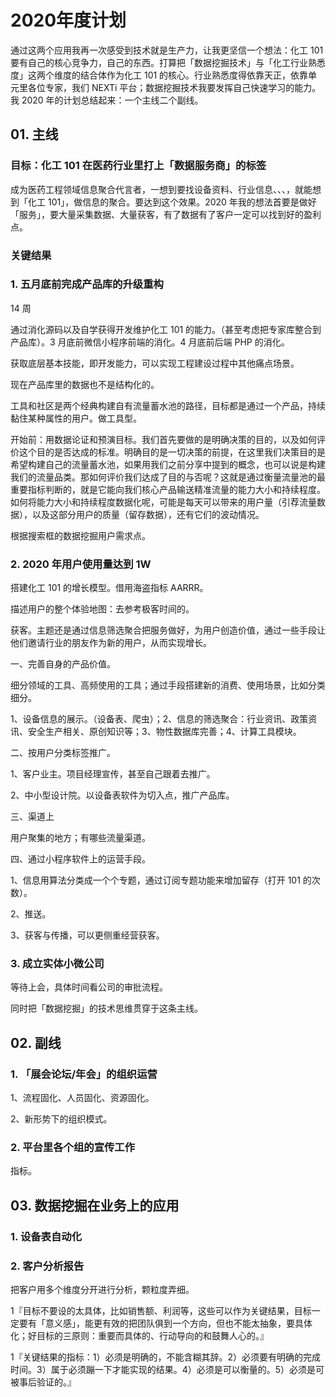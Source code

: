 # 2020年度计划

通过这两个应用我再一次感受到技术就是生产力，让我更坚信一个想法：化工 101 要有自己的核心竞争力，自己的东西。打算把「数据挖掘技术」与「化工行业熟悉度」这两个维度的结合体作为化工 101 的核心。行业熟悉度得依靠天正，依靠单元里各位专家，我们 NEXTi 平台；数据挖掘技术我要发挥自己快速学习的能力。我 2020 年的计划总结起来：一个主线二个副线。

## 01. 主线

### 目标：化工 101 在医药行业里打上「数据服务商」的标签

成为医药工程领域信息聚合代言者，一想到要找设备资料、行业信息、、、，就能想到「化工 101」，做信息的聚合。要达到这个效果。2020 年我的想法首要是做好「服务」，要大量采集数据、大量获客，有了数据有了客户一定可以找到好的盈利点。

### 关键结果

### 1. 五月底前完成产品库的升级重构

14 周

通过消化源码以及自学获得开发维护化工 101 的能力。（甚至考虑把专家库整合到产品库）。3 月底前微信小程序前端的消化。4 月底前后端 PHP 的消化。

获取底层基本技能，即开发能力，可以实现工程建设过程中其他痛点场景。

现在产品库里的数据也不是结构化的。

工具和社区是两个经典构建自有流量蓄水池的路径，目标都是通过一个产品，持续黏住某种属性的用户。做工具型。

开始前：用数据论证和预演目标。我们首先要做的是明确决策的目的，以及如何评价这个目的是否达成的标准。明确目的是一切决策的前提，在这里我们决策目的是希望构建自己的流量蓄水池，如果用我们之前分享中提到的概念，也可以说是构建我们的流量品类。那如何评价我们达成了目的与否呢？这就是通过衡量流量池的最重要指标判断的，就是它能向我们核心产品输送精准流量的能力大小和持续程度。如何将能力大小和持续程度数据化呢，可能是每天可以带来的用户量（引荐流量数据），以及这部分用户的质量（留存数据），还有它们的波动情况。

根据搜索框的数据挖掘用户需求点。

### 2. 2020 年用户使用量达到 1W

搭建化工 101 的增长模型。借用海盗指标 AARRR。

描述用户的整个体验地图：去参考极客时间的。

获客。主题还是通过信息筛选聚合把服务做好，为用户创造价值，通过一些手段让他们邀请行业的朋友作为新的用户，从而实现增长。

一、完善自身的产品价值。

细分领域的工具、高频使用的工具；通过手段搭建新的消费、使用场景，比如分类细分。

1、设备信息的展示。（设备表、爬虫）；2、信息的筛选聚合：行业资讯、政策资讯、安全生产相关、原创知识等；3、物性数据库完善；4、计算工具模块。

二、按用户分类标签推广。

1、客户业主。项目经理宣传，甚至自己跟着去推广。

2、中小型设计院。以设备表软件为切入点，推广产品库。

三、渠道上

用户聚集的地方；有哪些流量渠道。

四、通过小程序软件上的运营手段。

1、信息用算法分类成一个个专题，通过订阅专题功能来增加留存（打开 101 的次数）。

2、推送。

3、获客与传播，可以更侧重经营获客。

### 3. 成立实体小微公司

等待上会，具体时间看公司的审批流程。

同时把「数据挖掘」的技术思维贯穿于这条主线。

## 02. 副线

### 1. 「展会论坛/年会」的组织运营

1、流程固化、人员固化、资源固化。

2、新形势下的组织模式。

### 2. 平台里各个组的宣传工作

指标。

## 03. 数据挖掘在业务上的应用

### 1. 设备表自动化

### 2. 客户分析报告

把客户用多个维度分开进行分析，颗粒度弄细。

1『目标不要设的太具体，比如销售额、利润等，这些可以作为关键结果，目标一定要有「意义感」，能更有效的把团队俱到一个方向，但也不能太抽象，要具体化；好目标的三原则：重要而具体的、行动导向的和鼓舞人心的。』

1『关键结果的指标：1）必须是明确的，不能含糊其辞。2）必须要有明确的完成时间。3）属于必须蹦一下才能实现的结果。4）必须是可以衡量的。5）必须是可被事后验证的。』
